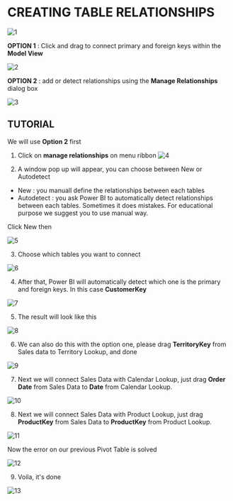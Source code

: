 # CREATING TABLE RELATIONSHIPS


![1](https://github.com/anaswick/my_portfolio/assets/24541471/d8dc596f-e621-47fd-acc5-7f8e58368c97)

**OPTION 1** : Click and drag to connect primary and foreign keys within the **Model View**

![2](https://github.com/anaswick/my_portfolio/assets/24541471/9fd189d2-546c-44a3-b1c7-29a27ae52f36)

**OPTION 2** : add or detect relationships using the **Manage Relationships** dialog box

![3](https://github.com/anaswick/my_portfolio/assets/24541471/8925d78e-ca86-490f-8f4d-a1bfeae7f0af)

## TUTORIAL

We will use **Option 2** first

1. Click on **manage relationships** on menu ribbon
![4](https://github.com/anaswick/my_portfolio/assets/24541471/62ef768f-97ea-4561-99e2-170e4445625a)

2. A window pop up will appear, you can choose between New or Autodetect
- New : you manuall define the relationships between each tables
- Autodetect : you ask Power BI to automatically detect relationships between each tables. Sometimes it does mistakes. For educational purpose we suggest you to use manual way.

Click New then

![5](https://github.com/anaswick/my_portfolio/assets/24541471/91326117-c7b6-425f-952e-e0ac4d3debe2)

3. Choose which tables you want to connect

![6](https://github.com/anaswick/my_portfolio/assets/24541471/884033da-6e70-4ed2-89ba-61d344d5dd5f)

4. After that, Power BI will automatically detect which one is the primary and foreign keys. In this case **CustomerKey**

![7](https://github.com/anaswick/my_portfolio/assets/24541471/0760896e-1a3c-4659-b9fe-2acfe4dc3013)

5. The result will look like this

![8](https://github.com/anaswick/my_portfolio/assets/24541471/803710de-24d7-44cb-8725-9110a74af131)

6. We can also do this with the option one, please drag **TerritoryKey** from Sales data to Territory Lookup, and done

![9](https://github.com/anaswick/my_portfolio/assets/24541471/285cc62c-af38-4f7c-a061-61b20286403f)


7. Next we will connect Sales Data with Calendar Lookup, just drag **Order Date** from Sales Data to **Date** from Calendar Lookup.

![10](https://github.com/anaswick/my_portfolio/assets/24541471/4f3a1c82-f45f-4cac-bc18-bbf5fc71f8cc)

8. Next we will connect Sales Data with Product Lookup, just drag **ProductKey** from Sales Data to **ProductKey** from Product Lookup.

![11](https://github.com/anaswick/my_portfolio/assets/24541471/bf68fa1c-92ae-416b-9a37-2c46f22604d4)

Now the error on our previous Pivot Table is solved

![12](https://github.com/anaswick/my_portfolio/assets/24541471/266375e2-3d77-4468-b043-dc867b5b8135)


9. Voila, it's done

![13](https://github.com/anaswick/my_portfolio/assets/24541471/5143ec99-c478-4ea5-ac77-d60c689ef790)















